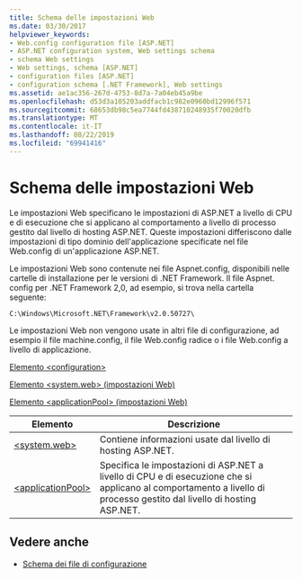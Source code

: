 ```yaml
---
title: Schema delle impostazioni Web
ms.date: 03/30/2017
helpviewer_keywords:
- Web.config configuration file [ASP.NET]
- ASP.NET configuration system, Web settings schema
- schema Web settings
- Web settings, schema [ASP.NET]
- configuration files [ASP.NET]
- configuration schema [.NET Framework], Web settings
ms.assetid: ae1ac356-267d-4753-8d7a-7a04eb45a9be
ms.openlocfilehash: d53d3a105203addfacb1c982e0960bd12996f571
ms.sourcegitcommit: 68653db98c5ea7744fd438710248935f70020dfb
ms.translationtype: MT
ms.contentlocale: it-IT
ms.lasthandoff: 08/22/2019
ms.locfileid: "69941416"
---
```

# <a name="web-settings-schema"></a>Schema delle impostazioni Web
Le impostazioni Web specificano le impostazioni di ASP.NET a livello di CPU e di esecuzione che si applicano al comportamento a livello di processo gestito dal livello di hosting ASP.NET. Queste impostazioni differiscono dalle impostazioni di tipo dominio dell'applicazione specificate nel file Web.config di un'applicazione ASP.NET.  
  
 Le impostazioni Web sono contenute nei file Aspnet.config, disponibili nelle cartelle di installazione per le versioni di .NET Framework. Il file Aspnet. config per .NET Framework 2,0, ad esempio, si trova nella cartella seguente:  
  
 `C:\Windows\Microsoft.NET\Framework\v2.0.50727\`  
  
 Le impostazioni Web non vengono usate in altri file di configurazione, ad esempio il file machine.config, il file Web.config radice o i file Web.config a livello di applicazione.  
  
 [Elemento \<configuration>](../configuration-element.md)  
  
 [Elemento \<system.web> (impostazioni Web)](system-web-element-web-settings.md)  
  
 [Elemento \<applicationPool> (impostazioni Web)](applicationpool-element-web-settings.md)  
  
|Elemento|Descrizione|  
|-------------|-----------------|  
|[\<system.web>](system-web-element-web-settings.md)|Contiene informazioni usate dal livello di hosting ASP.NET.|  
|[\<applicationPool>](applicationpool-element-web-settings.md)|Specifica le impostazioni di ASP.NET a livello di CPU e di esecuzione che si applicano al comportamento a livello di processo gestito dal livello di hosting ASP.NET.|  
  
## <a name="see-also"></a>Vedere anche

- [Schema dei file di configurazione](../index.md)
